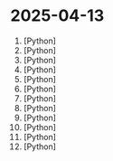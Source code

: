 # 2025-04-13

1. [](https://github.comundefined "[Support 0.48.x]（Reset Cursor AI MachineID & Auto Sign Up / In & Bypass Higher Token Limit）自动注册 Cursor Ai ，自动重置机器ID ， 免费升级使用Pro功能: You've reached your trial request limit. / Too many free trial accounts used on this machine. Please upgrade to pro. We have this limit in place to prevent abuse. Please let us know if you believe this is a mistake.") [Python]
2. [](https://github.comundefined "Stable Diffusion web UI") [Python]
3. [](https://github.comundefined "An AI Hedge Fund Team") [Python]
4. [](https://github.comundefined "Linux, Jenkins, AWS, SRE, Prometheus, Docker, Python, Ansible, Git, Kubernetes, Terraform, OpenStack, SQL, NoSQL, Azure, GCP, DNS, Elastic, Network, Virtualization. DevOps Interview Questions") [Python]
5. [](https://github.comundefined "Free, open source crypto trading bot") [Python]
6. [](https://github.comundefined "DSPy: The framework for programming—not prompting—language models") [Python]
7. [](https://github.comundefined "An open and fair framework for everyone to build AI agents equipped with powerful skills. Launch your agent, improve the world, your wallet, or both!") [Python]
8. [](https://github.comundefined "Learn how to design large-scale systems. Prep for the system design interview. Includes Anki flashcards.") [Python]
9. [](https://github.comundefined "抖音批量下载工具，去水印，支持视频、图集、合集、音乐(原声)。免费！免费！免费！") [Python]
10. [](https://github.comundefined "The most powerful and modular diffusion model GUI, api and backend with a graph/nodes interface.") [Python]
11. [](https://github.comundefined "Convert ebooks to audiobooks with chapters and metadata using dynamic AI models and voice cloning. Supports 1,107+ languages!") [Python]
12. [](https://github.comundefined "🤖 Chat with your SQL database 📊. Accurate Text-to-SQL Generation via LLMs using RAG 🔄.") [Python]
